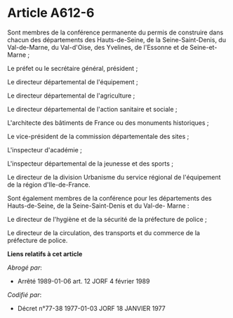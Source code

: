 # Article A612-6

Sont membres de la conférence permanente du permis de construire dans chacun des départements des Hauts-de-Seine, de la
Seine-Saint-Denis, du Val-de-Marne, du Val-d'Oise, des Yvelines, de l'Essonne et de Seine-et-Marne ;

Le préfet ou le secrétaire général, président ;

Le directeur départemental de l'équipement ;

Le directeur départemental de l'agriculture ;

Le directeur départemental de l'action sanitaire et sociale ;

L'architecte des bâtiments de France ou des monuments historiques ;

Le vice-président de la commission départementale des sites ;

L'inspecteur d'académie ;

L'inspecteur départemental de la jeunesse et des sports ;

Le directeur de la division Urbanisme du service régional de l'équipement de la région d'Ile-de-France.

Sont également membres de la conférence pour les départements des Hauts-de-Seine, de la Seine-Saint-Denis et du Val-de-
Marne :

Le directeur de l'hygiène et de la sécurité de la préfecture de police ;

Le directeur de la circulation, des transports et du commerce de la préfecture de police.

**Liens relatifs à cet article**

_Abrogé par_:

  - Arrêté 1989-01-06 art. 12 JORF 4 février 1989

_Codifié par_:

  - Décret n°77-38 1977-01-03 JORF 18 JANVIER 1977
